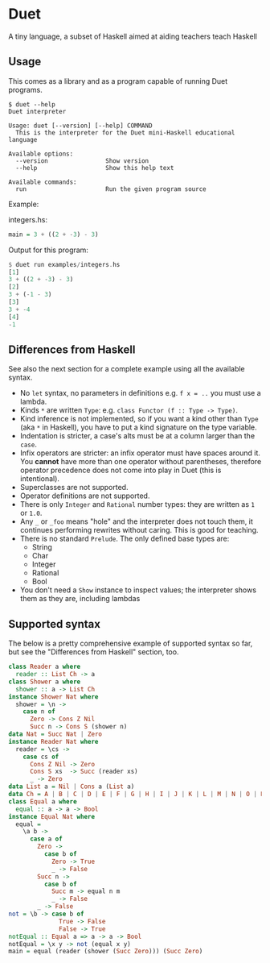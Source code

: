 # Duet

A tiny language, a subset of Haskell aimed at aiding teachers teach Haskell

## Usage

This comes as a library and as a program capable of running Duet programs.

```
$ duet --help
Duet interpreter

Usage: duet [--version] [--help] COMMAND
  This is the interpreter for the Duet mini-Haskell educational language

Available options:
  --version                Show version
  --help                   Show this help text

Available commands:
  run                      Run the given program source
```

Example:

integers.hs:
```haskell
main = 3 + ((2 + -3) - 3)
```

Output for this program:

``` haskell
$ duet run examples/integers.hs
[1]
3 + ((2 + -3) - 3)
[2]
3 + (-1 - 3)
[3]
3 + -4
[4]
-1
```

## Differences from Haskell

See also the next section for a complete example using all the
available syntax.

* No `let` syntax, no parameters in definitions e.g. `f x = ..` you
  must use a lambda.
* Kinds `*` are written `Type`: e.g. `class Functor (f :: Type -> Type)`.
* Kind inference is not implemented, so if you want a kind other than
  `Type` (aka `*` in Haskell), you have to put a kind signature on the
  type variable.
* Indentation is stricter, a case's alts must be at a column larger
  than the `case`.
* Infix operators are stricter: an infix operator must have spaces
  around it. You **cannot** have more than one operator without
  parentheses, therefore operator precedence does not come into play
  in Duet (this is intentional).
* Superclasses are not supported.
* Operator definitions are not supported.
* There is only `Integer` and `Rational` number types: they are
  written as `1` or `1.0`.
* Any `_` or `_foo` means "hole" and the interpreter does not touch
  them, it continues performing rewrites without caring. This is good
  for teaching.
* There is no standard `Prelude`. The only defined base types are:
  * String
  * Char
  * Integer
  * Rational
  * Bool
* You don't need a `Show` instance to inspect values; the interpreter
  shows them as they are, including lambdas

## Supported syntax

The below is a pretty comprehensive example of supported syntax so
far, but see the "Differences from Haskell" section, too.

``` haskell
class Reader a where
  reader :: List Ch -> a
class Shower a where
  shower :: a -> List Ch
instance Shower Nat where
  shower = \n ->
    case n of
      Zero -> Cons Z Nil
      Succ n -> Cons S (shower n)
data Nat = Succ Nat | Zero
instance Reader Nat where
  reader = \cs ->
    case cs of
      Cons Z Nil -> Zero
      Cons S xs  -> Succ (reader xs)
      _ -> Zero
data List a = Nil | Cons a (List a)
data Ch = A | B | C | D | E | F | G | H | I | J | K | L | M | N | O | P | Q | R | S | T | U | V | W | X | Y | Z
class Equal a where
  equal :: a -> a -> Bool
instance Equal Nat where
  equal =
    \a b ->
      case a of
        Zero ->
          case b of
            Zero -> True
            _ -> False
        Succ n ->
          case b of
            Succ m -> equal n m
            _ -> False
        _ -> False
not = \b -> case b of
              True -> False
              False -> True
notEqual :: Equal a => a -> a -> Bool
notEqual = \x y -> not (equal x y)
main = equal (reader (shower (Succ Zero))) (Succ Zero)
```
